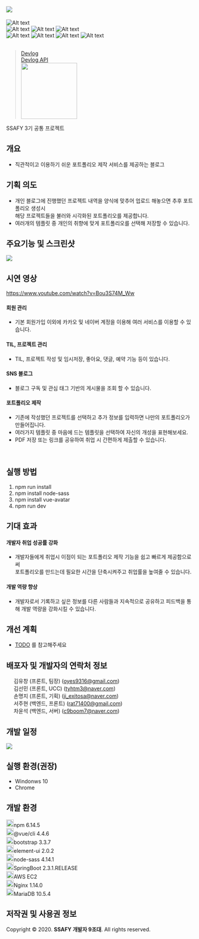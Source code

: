 ﻿
# <img src="./meeting log/res/logo.png">  
![Alt text](https://img.shields.io/badge/data-Web-orange)<br>
![Alt text](https://img.shields.io/badge/Stack-Vue.js-green) ![Alt text](https://img.shields.io/badge/Stack-Sass-pink) ![Alt text](https://img.shields.io/badge/Stack-ElementUI-skyblue)<br>
![Alt text](https://img.shields.io/badge/Stack-SpringBoot-green) ![Alt text](https://img.shields.io/badge/Stack-Mybatis-blue) ![Alt text](https://img.shields.io/badge/Stack-Docker-blue) ![Alt text](https://img.shields.io/badge/Stack-MariaDB-blue)
<br><br>


> [Devlog](http://i3a402.p.ssafy.io/) <br>
> [Devlog API](http://i3a402.p.ssafy.io:8090/devlog/swagger-ui.html#)  <br>
> <img src="./meeting log/res/qr.png" width="150" height="150">  


SSAFY 3기 공통 프로젝트
<br>
## 개요
- 직관적이고 이용하기 쉬운 포트폴리오 제작 서비스를 제공하는 블로그 

## 기획 의도
- 개인 블로그에 진행했던 프로젝트 내역을 양식에 맞추어 업로드 해놓으면 추후 포트폴리오 생성시<br>
해당 프로젝트들을 불러와 시각화된 포트폴리오를 제공합니다.  <br>
- 여러개의 템플릿 중 개인의 취향에 맞게 포트폴리오를 선택해 저장할 수 있습니다.
  
## 주요기능 및 스크린샷 
<img src="./meeting log/res/devlog.gif">

## 시연 영상
https://www.youtube.com/watch?v=Bou3S74M_Ww

<h4>회원 관리</h4>

- 기본 회원가입 이외에 카카오 및 네이버 계정을 이용해 여러 서비스를 이용할 수 있습니다.<br>

<h4>TIL, 프로젝트 관리</h4>

- TIL, 프로젝트 작성 및 임시저장, 좋아요, 댓글, 예약 기능 등이 있습니다.<br> 

<h4>SNS 블로그</h4>

- 블로그 구독 및 관심 태그 기반의 게시물을 조회 할 수 있습니다.<br>

<h4>포트폴리오 제작</h4>

- 기존에 작성했던 프로젝트를 선택하고 추가 정보를 입력하면 나만의 포트폴리오가 만들어집니다.<br>
- 여러가지 템플릿 중 마음에 드는 템플릿을 선택하여 자신의 개성을 표현해보세요.<br>
- PDF 저장 또는 링크를 공유하여 취업 시 간편하게 제출할 수 있습니다.
<br>

## 실행 방법

1. npm run install
2. npm install node-sass
3. npm install vue-avatar
4. npm run dev

## 기대 효과
<h4>개발자 취업 성공률 강화 </h4>

- 개발자들에게 취업시 이점이 되는 포트폴리오 제작 기능을 쉽고 빠르게 제공함으로써<br>
포트폴리오를 만드는데 필요한 시간을 단축시켜주고 취업률을 높여줄 수 있습니다.

<h4>개발 역량 향상</h4>

- 개발자로서 기록하고 싶은 정보를 다른 사람들과 지속적으로 공유하고 피드백을 통해 개발 역량을 강화시킬 수 있습니다.


## 개선 계획

- [TODO](https://docs.google.com/spreadsheets/d/1oepRaSxXjLjH7jysRXlJGQSCKlrDdntnmp4L84fDZiE/edit#gid=349343557)
를 참고해주세요

## 배포자 및 개발자의 연락처 정보
<img src="./meeting log/res/running.png" width="16" height="16"> 김유창 (프론트, 팀장) (oyes9316@gmail.com)<br>
<img src="./meeting log/res/running.png" width="16" height="16"> 김선민 (프론트, UCC) (tyhtm3@naver.com)<br>
<img src="./meeting log/res/running.png" width="16" height="16"> 손명지 (프론트, 기획) (ji_exitosa@naver.com)<br>
<img src="./meeting log/res/running.png" width="16" height="16"> 서주현 (백엔드, 프론트) (rat71400@gmail.com)<br>
<img src="./meeting log/res/running.png" width="16" height="16"> 차윤석 (백엔드, 서버) (c9boom7@naver.com)<br>

## 개발 일정
<img src="./meeting log/res/schedule.JPG">

## 실행 환경(권장)

- Windonws 10
- Chrome

## 개발 환경

<img src="./meeting log/res/npm.png" width="20" height="20">npm 6.14.5 <br>
<img src="./meeting log/res/vuejs.png" width="20" height="20">@vue/cli 4.4.6 <br>
<img src="./meeting log/res/bootstrap.png" width="20" height="20">bootstrap 3.3.7 <br>
<img src="./meeting log/res/elementui.png" width="20" height="20">element-ui 2.0.2 <br>
<img src="./meeting log/res/sass.png" width="20" height="20">node-sass 4.14.1 <br>
<img src="./meeting log/res/spring.png" width="20" height="20">SpringBoot 2.3.1.RELEASE <br>
<img src="./meeting log/res/aws.png" width="20" height="20">AWS EC2 <br>
<img src="./meeting log/res/nginx.png" width="20" height="20">Nginx 1.14.0 <br>
<img src="./meeting log/res/mariadb.png" width="20" height="20">MariaDB 10.5.4 <br>

## 저작권 및 사용권 정보

Copyright &copy; 2020. <strong>SSAFY 개발자 9조대</strong>. All rights reserved.
